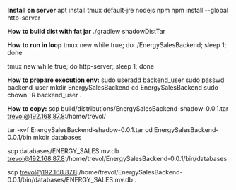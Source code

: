 **Install on server**
apt install tmux default-jre nodejs npm
npm install --global http-server

**How to build dist with fat jar**
./gradlew shadowDistTar

**How to run in loop**
tmux new
while true; do ./EnergySalesBackend; sleep 1; done

tmux new
while true; do http-server; sleep 1; done



**How to prepare execution env:**
sudo useradd backend_user
sudo passwd backend_user
mkdir EnergySalesBackend
cd EnergySalesBackend
sudo chown -R backend_user .


**How to copy:**
scp build/distributions/EnergySalesBackend-shadow-0.0.1.tar trevol@192.168.87.8:/home/trevol/

tar -xvf EnergySalesBackend-shadow-0.0.1.tar
cd EnergySalesBackend-0.0.1/bin
mkdir databases

scp databases/ENERGY_SALES.mv.db trevol@192.168.87.8:/home/trevol/EnergySalesBackend-0.0.1/bin/databases

scp trevol@192.168.87.8:/home/trevol/EnergySalesBackend-0.0.1/bin/databases/ENERGY_SALES.mv.db .
